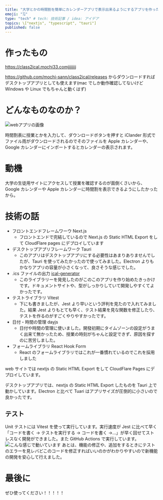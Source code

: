 ```yaml
---
title: "大学とかの時間割を簡単にカレンダーアプリで表示出来るようにするアプリを作った"
emoji: "🗓️"
type: "tech" # tech: 技術記事 / idea: アイデア
topics: \["nextjs", "typescript", "tauri"]
published: false
---
```


# 作ったもの

https://class2ical.mochi33.comjjjjjjjj

<https://github.com/mochi-sann/class2ical/releases> からダウンロードすればデスクトップアプリとしても使えます(mac でしか動作確認してないけど Windows や Linux でもちゃんと動くはず)

# どんなものなのか？

![webアプリの画像](https://storage.googleapis.com/zenn-user-upload/719562a1ce52-20230117.png)

時間割表に授業とかを入力して、ダウンロードボタンを押すと iClander 形式でファイル雨がダウンロードされるのでそのファイルを Apple カレンダーや、Google カレンダーにインポートするとカレンダーの表示されます。

# 動機

大学の生徒用サイトにアクセスして授業を確認するのが面倒くさいから、Google カレンダーや Apple カレンダーに時間割を表示できるようにしたかったから。

# 技術の話

- フロントエンドフレームワーウ Next.js
  - フロントエンドで完結しているので Next.js の Static HTML Export をして CloudFlare pages にデプロイしています
- デスクトップアプリフレームワーク Tauri
  - このアプリはデスクトップアプリにする必要性はあまりありませんでしたが、Tauri を使ってみたかったので使ってみました。Electron よりもかなりアプリの容量が小さくなって、良さそうな感じでした。
- .ics ファイルの出力 [ical-generator](https://github.com/sebbo2002/ical-generator)
  - このライブラリーを発見したのがこのこのアプリを作り始めたきっかけです。ドキュメントサイトや、型がしっかりしていて開発しやすくてよかったです。
- テストライブラリ Vitest
  - 下にも書きましたが、Jest より早いという評判を見たので入れてみました。結果 Jest よりもとても早く、テスト結果を見な関数を修正したり、テストを作るのがすごくやりやすかったです。
- 日付・時間の管理 dayjs
  - 日付や時間の管理に使いました。開發初期にタイムゾーンの設定がうまく出来て無かったため、授業の時刻がちゃんと設定できず、原因を探すのに苦労しました。
- フォームライブラリ React Hook Form
  - React のフォームライブラリではこれが一番慣れているのでこれを採用しました

web サイトでは nextjs の Static HTML Export をして CloudFlare Pages にデプロイしています。

デスクトップアプリでは、nextjs の Static HTML Export したものを Tauri 上で動かしています。Electron と比べて Tuari はアプリサイズが圧倒的に小さいので良かったです。

## テスト

Unit テストには Vitest を使って実行しています。実行速度が Jest に比べて早く「コードを書く → テストを実行する → コードを書く →...」が早く回せてストレスなく開発ができました。また GitHub Actions で実行しています。![こんな感じで動いています](https://github.com/mochi-sann/class2ical/actions/workflows/ci.yml)
あとは、機能の修正や、追加をするときにテストのエラーを見レバどこのコードを修正すればいいのかがわかりやすいので新機能の開発を安心して行えました。

# 最後に

ぜひ使ってください！！！！！
